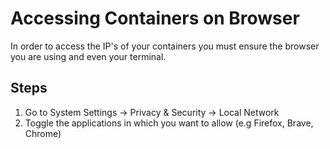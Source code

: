 # Accessing Containers on Browser

In order to access the IP's of your containers you must ensure the browser
you are using and even your terminal.

## Steps

1. Go to System Settings -> Privacy & Security -> Local Network
2. Toggle the applications in which you want to allow (e.g Firefox, Brave,
   Chrome)
